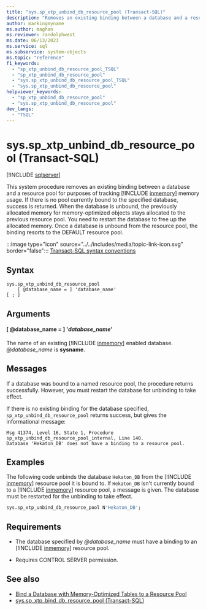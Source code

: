 ```yaml
---
title: "sys.sp_xtp_unbind_db_resource_pool (Transact-SQL)"
description: "Removes an existing binding between a database and a resource pool for purposes of tracking In-Memory OLTP memory usage."
author: markingmyname
ms.author: maghan
ms.reviewer: randolphwest
ms.date: 06/13/2023
ms.service: sql
ms.subservice: system-objects
ms.topic: "reference"
f1_keywords:
  - "sp_xtp_unbind_db_resource_pool_TSQL"
  - "sp_xtp_unbind_db_resource_pool"
  - "sys.sp_xtp_unbind_db_resource_pool_TSQL"
  - "sys.sp_xtp_unbind_db_resource_pool"
helpviewer_keywords:
  - "sp_xtp_unbind_db_resource_pool"
  - "sys.sp_xtp_unbind_db_resource_pool"
dev_langs:
  - "TSQL"
---
```

# sys.sp_xtp_unbind_db_resource_pool (Transact-SQL)

[!INCLUDE [sqlserver](../../includes/applies-to-version/sqlserver.md)]

This system procedure removes an existing binding between a database and a resource pool for purposes of tracking [!INCLUDE [inmemory](../../includes/inmemory-md.md)] memory usage. If there is no pool currently bound to the specified database, success is returned. When the database is unbound, the previously allocated memory for memory-optimized objects stays allocated to the previous resource pool. You need to restart the database to free up the allocated memory. Once a database is unbound from the resource pool, the binding resorts to the DEFAULT resource pool.

:::image type="icon" source="../../includes/media/topic-link-icon.svg" border="false"::: [Transact-SQL syntax conventions](../../t-sql/language-elements/transact-sql-syntax-conventions-transact-sql.md)

## Syntax

```syntaxsql
sys.sp_xtp_unbind_db_resource_pool
    [ @database_name = ] 'database_name'
[ ; ]
```

## Arguments

#### [ @database_name = ] '*database_name*'

The name of an existing [!INCLUDE [inmemory](../../includes/inmemory-md.md)] enabled database. *@database_name* is **sysname**.

## Messages

If a database was bound to a named resource pool, the procedure returns successfully. However, you must restart the database for unbinding to take effect.

If there is no existing binding for the database specified, `sp_xtp_unbind_db_resource_pool` returns success, but gives the informational message:

```output
Msg 41374, Level 16, State 1, Procedure sp_xtp_unbind_db_resource_pool_internal, Line 140.
Database 'Hekaton_DB' does not have a binding to a resource pool.
```

## Examples

The following code unbinds the database `Hekaton_DB` from the [!INCLUDE [inmemory](../../includes/inmemory-md.md)] resource pool it is bound to. If `Hekaton_DB` isn't currently bound to a [!INCLUDE [inmemory](../../includes/inmemory-md.md)] resource pool, a message is given. The database must be restarted for the unbinding to take effect.

```sql
sys.sp_xtp_unbind_db_resource_pool N'Hekaton_DB';
```

## Requirements

- The database specified by *@database_name* must have a binding to an [!INCLUDE [inmemory](../../includes/inmemory-md.md)] resource pool.

- Requires CONTROL SERVER permission.

## See also

- [Bind a Database with Memory-Optimized Tables to a Resource Pool](../in-memory-oltp/bind-a-database-with-memory-optimized-tables-to-a-resource-pool.md)
- [sys.sp_xtp_bind_db_resource_pool (Transact-SQL)](sys-sp-xtp-bind-db-resource-pool-transact-sql.md)

